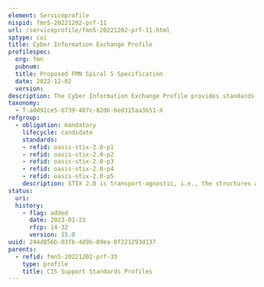 ```yaml
---
element: Serviceprofile
nispid: fmn5-20221202-prf-11
url: /serviceprofile/fmn5-20221202-prf-11.html
sptype: coi
title: Cyber Information Exchange Profile
profilespec:
  org: fmn
  pubnum: 
  title: Proposed FMN Spiral 5 Specification
  date: 2022-12-02
  version: 
description: The Cyber Information Exchange Profile provides standards are used to exchange information about cyber threats. Structured Threat Information Expression (STIX) is an information model and serialization for cyber threat intelligence (CTI). By allowing the consistent expression of CTI in a machinereadable specification, STIX supports shared threat analysis, machine automation, and information sharing. It enables use cases such as indicator exchange, management of response activities, shared malware analysis, and higher level threat intelligence sharing. Trusted Automated eXchange of Intelligence Information (TAXII) is an application layer protocol for the communication of cyber threat information in a simple and scalable manner. It defines services and message exchanges that enable organizations to share the information they choose with the partners they choose. TAXII is designed to transport STIX Objects. Some of the important use cases are data feed providers such as an intel provider trying to share what indicators they see for threats, and sharing that with either Threat Intelligence Platforms (TIPS), sharing it with threat mitigation systems for example, like a firewall.
taxonomy:
  - T-a0d92ce5-6739-407c-82db-6ed315aa3651-X
refgroup:
  - obligation: mandatory
    lifecycle: candidate
    standards: 
    - refid: oasis-stix-2.0-p1
    - refid: oasis-stix-2.0-p2
    - refid: oasis-stix-2.0-p3
    - refid: oasis-stix-2.0-p4
    - refid: oasis-stix-2.0-p5
    description: STIX 2.0 is transport-agnostic, i.e., the structures and serializations do not rely on any specific transport mechanism. STIX 2.0 messages will be exchanged with distributed collaboration means such as email and web-hosting.
status:
  uri: 
  history: 
    - flag: added
      date: 2023-01-23
      rfcp: 14-32
      version: 15.0
uuid: 244d856b-03fb-4d9b-89ea-0f221293d137
parents:
  - refid: fmn5-20221202-prf-33
    type: profile
    title: CIS Support Standards Profiles
---
```

